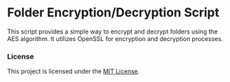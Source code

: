 # Folder Encryption/Decryption Script

This script provides a simple way to encrypt and decrypt folders using the AES algorithm. It utilizes OpenSSL for encryption and decryption processes.

### License

This project is licensed under the [MIT License](https://www.mit.edu/~amini/LICENSE.md).

